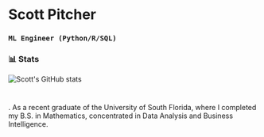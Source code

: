 # Scott Pitcher

### **`ML Engineer (Python/R/SQL)`**
### 📊 Stats

![Scott's GitHub stats](https://github-readme-stats.vercel.app/api?username=scottpitcher&show_icons=true&theme=gruvbox)

<!-- ![GitHub Streak](https://streak-stats.demolab.com?user=ForrestKnight&theme=gruvbox&border_radius=4.5) -->

#
. As a recent graduate of the University of South Florida, where I completed my B.S. in Mathematics, concentrated in Data Analysis and Business Intelligence. 
